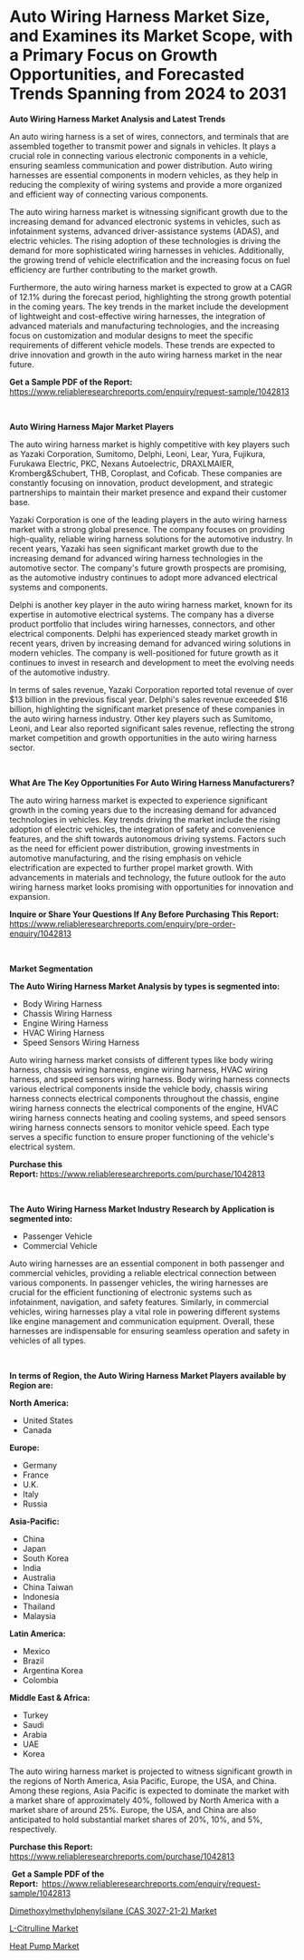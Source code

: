 <p><h1>Auto Wiring Harness Market Size, and Examines its Market Scope, with a Primary Focus on Growth Opportunities, and Forecasted Trends Spanning from 2024 to 2031</h1></p><p><strong>Auto Wiring Harness Market Analysis and Latest Trends</strong></p>
<p><p>An auto wiring harness is a set of wires, connectors, and terminals that are assembled together to transmit power and signals in vehicles. It plays a crucial role in connecting various electronic components in a vehicle, ensuring seamless communication and power distribution. Auto wiring harnesses are essential components in modern vehicles, as they help in reducing the complexity of wiring systems and provide a more organized and efficient way of connecting various components.</p><p>The auto wiring harness market is witnessing significant growth due to the increasing demand for advanced electronic systems in vehicles, such as infotainment systems, advanced driver-assistance systems (ADAS), and electric vehicles. The rising adoption of these technologies is driving the demand for more sophisticated wiring harnesses in vehicles. Additionally, the growing trend of vehicle electrification and the increasing focus on fuel efficiency are further contributing to the market growth.</p><p>Furthermore, the auto wiring harness market is expected to grow at a CAGR of 12.1% during the forecast period, highlighting the strong growth potential in the coming years. The key trends in the market include the development of lightweight and cost-effective wiring harnesses, the integration of advanced materials and manufacturing technologies, and the increasing focus on customization and modular designs to meet the specific requirements of different vehicle models. These trends are expected to drive innovation and growth in the auto wiring harness market in the near future.</p></p>
<p><strong>Get a Sample PDF of the Report:&nbsp;</strong> <a href="https://www.reliableresearchreports.com/enquiry/request-sample/1042813">https://www.reliableresearchreports.com/enquiry/request-sample/1042813</a></p>
<p>&nbsp;</p>
<p><strong>Auto Wiring Harness Major Market Players</strong></p>
<p><p>The auto wiring harness market is highly competitive with key players such as Yazaki Corporation, Sumitomo, Delphi, Leoni, Lear, Yura, Fujikura, Furukawa Electric, PKC, Nexans Autoelectric, DRAXLMAIER, Kromberg&Schubert, THB, Coroplast, and Coficab. These companies are constantly focusing on innovation, product development, and strategic partnerships to maintain their market presence and expand their customer base.</p><p>Yazaki Corporation is one of the leading players in the auto wiring harness market with a strong global presence. The company focuses on providing high-quality, reliable wiring harness solutions for the automotive industry. In recent years, Yazaki has seen significant market growth due to the increasing demand for advanced wiring harness technologies in the automotive sector. The company's future growth prospects are promising, as the automotive industry continues to adopt more advanced electrical systems and components.</p><p>Delphi is another key player in the auto wiring harness market, known for its expertise in automotive electrical systems. The company has a diverse product portfolio that includes wiring harnesses, connectors, and other electrical components. Delphi has experienced steady market growth in recent years, driven by increasing demand for advanced wiring solutions in modern vehicles. The company is well-positioned for future growth as it continues to invest in research and development to meet the evolving needs of the automotive industry.</p><p>In terms of sales revenue, Yazaki Corporation reported total revenue of over $13 billion in the previous fiscal year. Delphi's sales revenue exceeded $16 billion, highlighting the significant market presence of these companies in the auto wiring harness industry. Other key players such as Sumitomo, Leoni, and Lear also reported significant sales revenue, reflecting the strong market competition and growth opportunities in the auto wiring harness sector.</p></p>
<p>&nbsp;</p>
<p><strong>What Are The Key Opportunities For Auto Wiring Harness Manufacturers?</strong></p>
<p><p>The auto wiring harness market is expected to experience significant growth in the coming years due to the increasing demand for advanced technologies in vehicles. Key trends driving the market include the rising adoption of electric vehicles, the integration of safety and convenience features, and the shift towards autonomous driving systems. Factors such as the need for efficient power distribution, growing investments in automotive manufacturing, and the rising emphasis on vehicle electrification are expected to further propel market growth. With advancements in materials and technology, the future outlook for the auto wiring harness market looks promising with opportunities for innovation and expansion.</p></p>
<p><strong>Inquire or Share Your Questions If Any Before Purchasing This Report:</strong> <a href="https://www.reliableresearchreports.com/enquiry/pre-order-enquiry/1042813">https://www.reliableresearchreports.com/enquiry/pre-order-enquiry/1042813</a></p>
<p>&nbsp;</p>
<p><strong>Market Segmentation</strong></p>
<p><strong>The Auto Wiring Harness Market Analysis by types is segmented into:</strong></p>
<p><ul><li>Body Wiring Harness</li><li>Chassis Wiring Harness</li><li>Engine Wiring Harness</li><li>HVAC Wiring Harness</li><li>Speed Sensors Wiring Harness</li></ul></p>
<p><p>Auto wiring harness market consists of different types like body wiring harness, chassis wiring harness, engine wiring harness, HVAC wiring harness, and speed sensors wiring harness. Body wiring harness connects various electrical components inside the vehicle body, chassis wiring harness connects electrical components throughout the chassis, engine wiring harness connects the electrical components of the engine, HVAC wiring harness connects heating and cooling systems, and speed sensors wiring harness connects sensors to monitor vehicle speed. Each type serves a specific function to ensure proper functioning of the vehicle's electrical system.</p></p>
<p><strong>Purchase this Report:&nbsp;</strong><a href="https://www.reliableresearchreports.com/purchase/1042813">https://www.reliableresearchreports.com/purchase/1042813</a></p>
<p>&nbsp;</p>
<p><strong>The Auto Wiring Harness Market Industry Research by Application is segmented into:</strong></p>
<p><ul><li>Passenger Vehicle</li><li>Commercial Vehicle</li></ul></p>
<p><p>Auto wiring harnesses are an essential component in both passenger and commercial vehicles, providing a reliable electrical connection between various components. In passenger vehicles, the wiring harnesses are crucial for the efficient functioning of electronic systems such as infotainment, navigation, and safety features. Similarly, in commercial vehicles, wiring harnesses play a vital role in powering different systems like engine management and communication equipment. Overall, these harnesses are indispensable for ensuring seamless operation and safety in vehicles of all types.</p></p>
<p>&nbsp;</p>
<p><strong>In terms of Region, the Auto Wiring Harness Market Players available by Region are:</strong></p>
<p>
    <p> <strong> North America: </strong>
        <ul>
            <li>United States</li>
            <li>Canada</li>
        </ul>
        </p> 
    <p> <strong> Europe: </strong>
        <ul>
            <li>Germany</li>
            <li>France</li>
            <li>U.K.</li>
            <li>Italy</li>
            <li>Russia</li>
        </ul>
        </p> 
    <p> <strong> Asia-Pacific: </strong>
        <ul>
            <li>China</li>
            <li>Japan</li>
            <li>South Korea</li>
            <li>India</li>
            <li>Australia</li>
            <li>China Taiwan</li>
            <li>Indonesia</li>
            <li>Thailand</li>
            <li>Malaysia</li>
        </ul>
        </p> 
    <p> <strong> Latin America: </strong>
        <ul>
            <li>Mexico</li>
            <li>Brazil</li>
            <li>Argentina Korea</li>
            <li>Colombia</li>
        </ul>
        </p> 
    <p> <strong> Middle East & Africa: </strong>
        <ul>
            <li>Turkey</li>
            <li>Saudi</li>
            <li>Arabia</li>
            <li>UAE</li>
            <li>Korea</li>
        </ul>
    </p>
    </p>
<p><p>The auto wiring harness market is projected to witness significant growth in the regions of North America, Asia Pacific, Europe, the USA, and China. Among these regions, Asia Pacific is expected to dominate the market with a market share of approximately 40%, followed by North America with a market share of around 25%. Europe, the USA, and China are also anticipated to hold substantial market shares of 20%, 10%, and 5%, respectively.</p></p>
<p><strong>Purchase this Report: </strong><a href="https://www.reliableresearchreports.com/purchase/1042813">https://www.reliableresearchreports.com/purchase/1042813</a></p>
<p>&nbsp;<strong>Get a Sample PDF of the Report:&nbsp;&nbsp;</strong><a href="https://www.reliableresearchreports.com/enquiry/request-sample/1042813">https://www.reliableresearchreports.com/enquiry/request-sample/1042813</a></p>
<p><strong></strong></p>
<p><p><a href="https://github.com/mabutironaldo/Market-Research-Report-List-3/blob/main/dimethoxylmethylphenylsilane-cas-3027-21-2-market.md">Dimethoxylmethylphenylsilane (CAS 3027-21-2) Market</a></p><p><a href="https://github.com/Paul14Anderson63/Market-Research-Report-List-2/blob/main/l-citrulline-market.md">L-Citrulline Market</a></p><p><a href="https://github.com/guneycigdem35/Market-Research-Report-List-1/blob/main/heat-pump-market.md">Heat Pump Market</a></p></p>